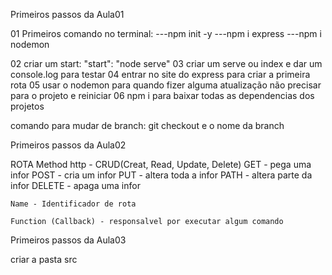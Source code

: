 Primeiros passos da Aula01

01 Primeiros comando no terminal:
---npm init -y
---npm i express
---npm i nodemon

02 criar um start: "start": "node serve"
03 criar um serve ou index e dar um console.log para testar
04 entrar no site do express para criar a primeira rota
05 usar o nodemon para quando fizer alguma atualização não precisar para o projeto e reiniciar
06 npm i para baixar todas as dependencias dos projetos

comando para mudar de branch: git checkout e o nome da branch

Primeiros passos da Aula02

ROTA
    Method http - CRUD(Creat, Read, Update, Delete)
        GET - pega uma infor
        POST - cria um infor
        PUT - altera toda a infor
        PATH - altera parte da infor
        DELETE - apaga uma infor

    Name - Identificador de rota

    Function (Callback) - responsalvel por executar algum comando

Primeiros passos da Aula03

criar a pasta src 